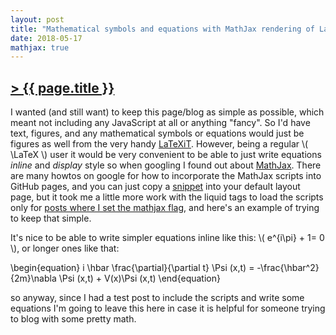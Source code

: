 ```yaml
---
layout: post
title: "Mathematical symbols and equations with MathJax rendering of LaTeX symbols"
date: 2018-05-17
mathjax: true
---
```


## [> {{ page.title }} ](https://caesoma.github.io/archive/standalone/2018-05-17-mathjax-test)

I  wanted (and still want) to keep this page/blog as simple as possible, which meant not including any JavaScript at all or anything "fancy". So I'd have text, figures, and any mathematical symbols or equations would just be figures as well from the very handy [LaTeXiT](https://www.chachatelier.fr/latexit/).
However, being a regular \\( \LaTeX \\) user it would be very convenient to be able to just write equations _inline_ and _display_ style so when googling I found out about [MathJax](https://www.mathjax.org/). There are many howtos on google for how to incorporate the MathJax scripts into GitHub pages, and you can just copy a [snippet](https://github.com/caesoma/caesoma.github.io/blob/master/_includes/mathjax.html) into your default layout page, but it took me a little more work with the liquid tags to load the scripts only for [posts where I set the mathjax flag](https://github.com/caesoma/caesoma.github.io/blob/master/index.html), and here's an example of trying to keep that simple.

It's nice to be able to write simpler equations inline like this: \\( e^{i\pi} + 1= 0 \\), or longer ones like that:

\\begin{equation}
  i \hbar \frac{\partial}{\partial t} \Psi (x,t) = -\frac{\hbar^2}{2m}\nabla \Psi (x,t) + V(x)\Psi (x,t)
\\end{equation}

so anyway, since I had a test post to include the scripts and write some equations I'm going to leave this here in case it is helpful for someone trying to blog with some pretty math.

<!-- [//]: # (comment) -->

<!-- `-- caetano, {{ page.date | date: "%Y-%m-%d" }}` -->
